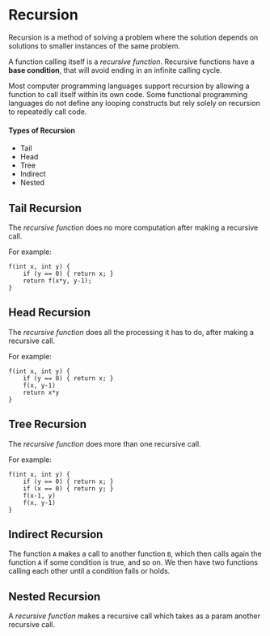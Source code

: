 # Recursion

Recursion is a method of solving a problem where the solution depends on solutions to smaller instances of the same problem.

A function calling itself is a _recursive function_. Recursive functions have a __base condition__, that will avoid ending in an infinite calling cycle.

Most computer programming languages support recursion by allowing a function to call itself
within its own code. Some functional programming languages do not define any looping
constructs but rely solely on recursion to repeatedly call code.

#### Types of Recursion

* Tail
* Head
* Tree
* Indirect
* Nested

## Tail Recursion

The _recursive function_ does no more computation after making a recursive call.

For example:

```
f(int x, int y) {
    if (y == 0) { return x; }
    return f(x*y, y-1);
}
```

## Head Recursion

The _recursive function_ does all the processing it has to do, after making a recursive call.

For example:

```
f(int x, int y) {
    if (y == 0) { return x; }
    f(x, y-1)
    return x*y
}
```

## Tree Recursion

The _recursive function_ does more than one recursive call.

For example:

```
f(int x, int y) {
    if (y == 0) { return x; }
    if (x == 0) { return y; }
    f(x-1, y)
    f(x, y-1)
}
```

## Indirect Recursion

The function `A` makes a call to another function `B`, which then calls again the function `A` if some condition is true, and so on. We then have two functions calling each other until a condition fails or holds.

## Nested Recursion

A _recursive function_ makes a recursive call which takes as a param another recursive call.
